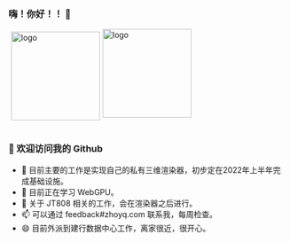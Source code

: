 ### 嗨！你好！！ 👋

<img src="https://github-readme-stats.vercel.app/api?username=zhoyq&show_icons=true&locale=cn" alt="logo" height="160" align="left" style="margin: 5px; margin-bottom: 20px;" />    
<img src="https://github-profile-trophy.vercel.app/?username=zhoyq&no-bg=true&no-frame=true&column=3&row=2&margin-w=15&margin-h=15&theme=flat" alt="logo" height="160" align="center" style="margin: auto; margin-bottom: 20px;" /> 

### 🎉 欢迎访问我的 Github

- 🔭 目前主要的工作是实现自己的私有三维渲染器，初步定在2022年上半年完成基础设施。
- 🌱 目前正在学习 WebGPU。
- 👯 关于 JT808 相关的工作，会在渲染器之后进行。
- 📫 可以通过 feedback#zhoyq.com 联系我，每周检查。
- 😄 目前外派到建行数据中心工作，离家很近，很开心。
